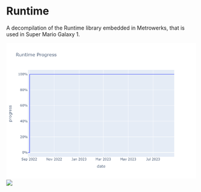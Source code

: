 # Runtime
A decompilation of the Runtime library embedded in Metrowerks, that is used in Super Mario Galaxy 1.

<img src ="prog.png"/>

<img src ="https://img.shields.io/endpoint?url=https://raw.githubusercontent.com/shibbo/Petari/master/libs/Runtime/data/json/Runtime.PPCEABI.H.json&style=flat"/>